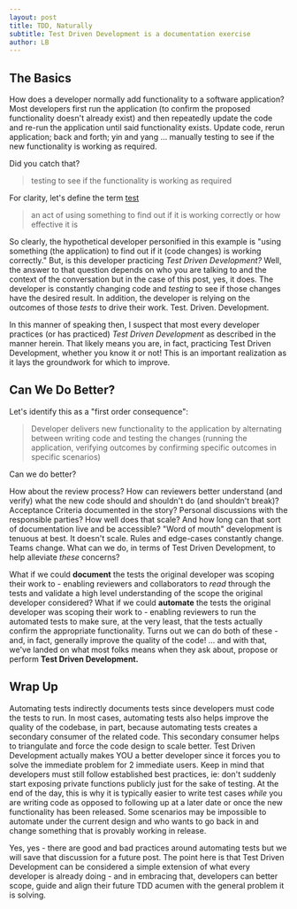 ```yaml
---
layout: post
title: TDD, Naturally
subtitle: Test Driven Development is a documentation exercise
author: LB
---
```


## The Basics

How does a developer normally add functionality to a software application? Most developers first run the application (to confirm the proposed functionality doesn't already exist) and then repeatedly update the code and re-run the application until said functionality exists. Update code, rerun application; back and forth; yin and yang &hellip; manually testing to see if the new functionality is working as required.

Did you catch that?

> testing to see if the functionality is working as required

For clarity, let's define the term [test](https://dictionary.cambridge.org/us/dictionary/english/test)

> an act of using something to find out if it is working correctly or how effective it is

So clearly, the hypothetical developer personified in this example is "using something (the application) to find out if it (code changes) is working correctly." But, is this developer practicing _Test Driven Development?_ Well, the answer to that question depends on who you are talking to and the context of the conversation but in the case of this post, yes, it does. The developer is constantly changing code and _testing_ to see if those changes have the desired result. In addition, the developer is relying on the outcomes of those _tests_ to drive their work. Test. Driven. Development.

In this manner of speaking then, I suspect that most every developer practices (or has practiced) _Test Driven Development_ as described in the manner herein. That likely means you are, in fact, practicing Test Driven Development, whether you know it or not! This is an important realization as it lays the groundwork for which to improve.

## Can We Do Better?

Let's identify this as a "first order consequence":

> Developer delivers new functionality to the application by alternating between writing code and testing the changes (running the application, verifying outcomes by confirming specific outcomes in specific scenarios)

Can we do better?

How about the review process? How can reviewers better understand (and verify) what the new code should and shouldn't do (and shouldn't break)? Acceptance Criteria documented in the story? Personal discussions with the responsible parties? How well does that scale? And how long can that sort of documentation live and be accessible? "Word of mouth" development is tenuous at best. It doesn't scale. Rules and edge-cases constantly change. Teams change. What can we do, in terms of Test Driven Development, to help alleviate _these_ concerns?

What if we could **document** the tests the original developer was scoping their work to - enabling reviewers and collaborators to _read_ through the tests and validate a high level understanding of the scope the original developer considered? What if we could **automate** the tests the original developer was scoping their work to - enabling reviewers to run the automated tests to make sure, at the very least, that the tests actually confirm the appropriate functionality. Turns out we can do both of these - and, in fact, generally improve the quality of the code! &hellip; and with that, we've landed on what most folks means when they ask about, propose or perform **Test Driven Development.**

## Wrap Up

Automating tests indirectly documents tests since developers must code the tests to run. In most cases, automating tests also helps improve the quality of the codebase, in part, because automating tests creates a secondary consumer of the related code. This secondary consumer helps to triangulate and force the code design to scale better. Test Driven Development actually makes YOU a better developer since it forces you to solve the immediate problem for 2 immediate users. Keep in mind that developers must still follow established best practices, ie: don't suddenly start exposing private functions publicly just for the sake of testing. At the end of the day, this is why it is typically easier to write test cases _while_ you are writing code as opposed to following up at a later date or once the new functionality has been released. Some scenarios may be impossible to automate under the current design and who wants to go back in and change something that is provably working in release.

Yes, yes - there are good and bad practices around automating tests but we will save that discussion for a future post. The point here is that Test Driven Development can be considered a simple extension of what every developer is already doing - and in embracing that, developers can better scope, guide and align their future TDD acumen with the general problem it is solving.

